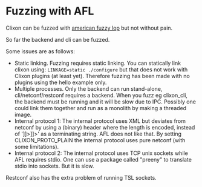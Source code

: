 # Fuzzing with AFL

Clixon can be fuzzed with [american fuzzy lop](https://github.com/google/AFL/releases) but not without pain.

So far the backend and cli can be fuzzed.

Some issues are as follows:
- Static linking. Fuzzing requires static linking. You can statically link clixon using: `LINKAGE=static ./configure` but that does not work with Clixon plugins (at least yet). Therefore fuzzing has been made with no plugins using the hello example only.
- Multiple processes. Only the backend can run stand-alone, cli/netconf/restconf requires a backend. When you fuzz eg clixon_cli, the backend must be running and it will be slow due to IPC. Possibly one could link them together and run as a monolith by making a threaded image.
- Internal protocol 1: The internal protocol uses XML but deviates from netconf by using a (binary) header where the length is encoded, instead of ']]>]]>' as a terminating string. AFL does not like that. By setting CLIXON_PROTO_PLAIN the internal protocol uses pure netconf (with some limitations).
- Internal protocol 2: The internal protocol uses TCP unix sockets while AFL requires stdio. One can use a package called "preeny" to translate stdio into sockets. But it is slow.

Restconf also has the extra problem of running TSL sockets.